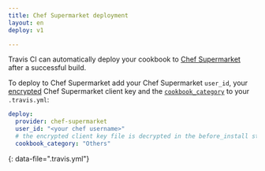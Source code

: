 ```yaml
---
title: Chef Supermarket deployment
layout: en
deploy: v1

---
```


Travis CI can automatically deploy your cookbook to [Chef
Supermarket](https://supermarket.chef.io/) after a successful build.

To deploy to Chef Supermarket add your Chef Supermarket `user_id`, your
[encrypted](/user/encrypting-files) Chef Supermarket client key and the
[`cookbook_category`](https://docs.getchef.com/knife_cookbook_site.html#id12) to
your `.travis.yml`:

```yaml
deploy:
  provider: chef-supermarket
  user_id: "<your chef username>"
  # the encrypted client key file is decrypted in the before_install stage of the build when you add it using the instructions above
  cookbook_category: "Others"
```
{: data-file=".travis.yml"}
